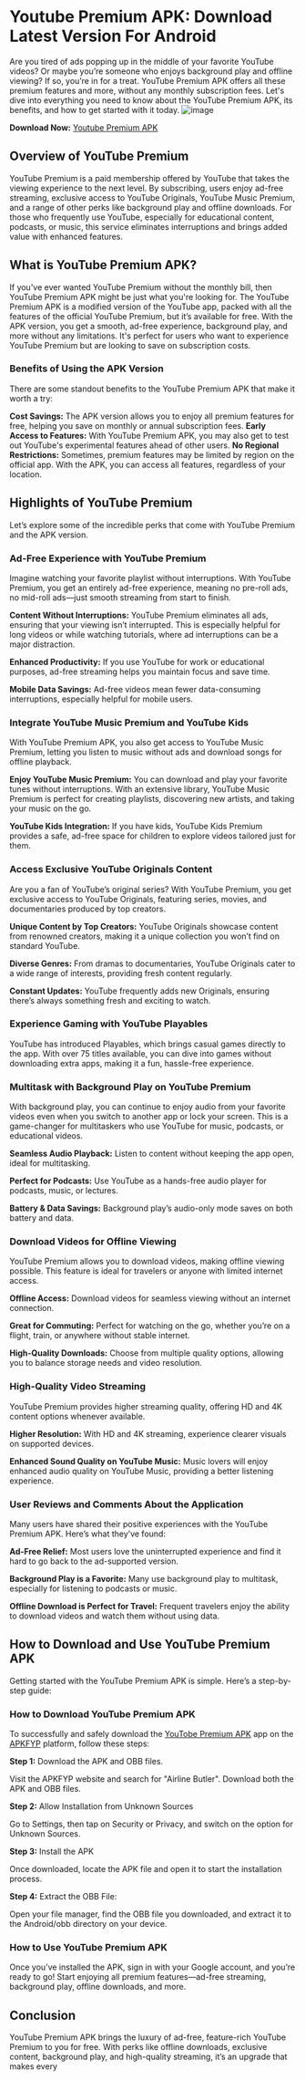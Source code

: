 # Youtube Premium APK: Download Latest Version For Android

Are you tired of ads popping up in the middle of your favorite YouTube videos? Or maybe you’re someone who enjoys background play and offline viewing? If so, you’re in for a treat. YouTube Premium APK offers all these premium features and more, without any monthly subscription fees. Let's dive into everything you need to know about the YouTube Premium APK, its benefits, and how to get started with it today.
![image](https://github.com/user-attachments/assets/84dea834-de3c-4092-800f-c226faa730ba)


**Download Now:** [Youtube Premium APK](https://apkfyp.com/youtube-premium.html)

## Overview of YouTube Premium

YouTube Premium is a paid membership offered by YouTube that takes the viewing experience to the next level. By subscribing, users enjoy ad-free streaming, exclusive access to YouTube Originals, YouTube Music Premium, and a range of other perks like background play and offline downloads. For those who frequently use YouTube, especially for educational content, podcasts, or music, this service eliminates interruptions and brings added value with enhanced features.

## What is YouTube Premium APK?

If you've ever wanted YouTube Premium without the monthly bill, then YouTube Premium APK might be just what you're looking for. The YouTube Premium APK is a modified version of the YouTube app, packed with all the features of the official YouTube Premium, but it’s available for free. With the APK version, you get a smooth, ad-free experience, background play, and more without any limitations. It's perfect for users who want to experience YouTube Premium but are looking to save on subscription costs.

### Benefits of Using the APK Version

There are some standout benefits to the YouTube Premium APK that make it worth a try:

**Cost Savings:** The APK version allows you to enjoy all premium features for free, helping you save on monthly or annual subscription fees.
**Early Access to Features:** With YouTube Premium APK, you may also get to test out YouTube's experimental features ahead of other users.
**No Regional Restrictions:** Sometimes, premium features may be limited by region on the official app. With the APK, you can access all features, regardless of your location.

## Highlights of YouTube Premium

Let’s explore some of the incredible perks that come with YouTube Premium and the APK version.

### Ad-Free Experience with YouTube Premium

Imagine watching your favorite playlist without interruptions. With YouTube Premium, you get an entirely ad-free experience, meaning no pre-roll ads, no mid-roll ads—just smooth streaming from start to finish.

**Content Without Interruptions:** YouTube Premium eliminates all ads, ensuring that your viewing isn’t interrupted. This is especially helpful for long videos or while watching tutorials, where ad interruptions can be a major distraction.

**Enhanced Productivity:** If you use YouTube for work or educational purposes, ad-free streaming helps you maintain focus and save time.

**Mobile Data Savings:** Ad-free videos mean fewer data-consuming interruptions, especially helpful for mobile users.

### Integrate YouTube Music Premium and YouTube Kids

With YouTube Premium APK, you also get access to YouTube Music Premium, letting you listen to music without ads and download songs for offline playback.

**Enjoy YouTube Music Premium:** You can download and play your favorite tunes without interruptions. With an extensive library, YouTube Music Premium is perfect for creating playlists, discovering new artists, and taking your music on the go.

**YouTube Kids Integration:** If you have kids, YouTube Kids Premium provides a safe, ad-free space for children to explore videos tailored just for them.

### Access Exclusive YouTube Originals Content

Are you a fan of YouTube’s original series? With YouTube Premium, you get exclusive access to YouTube Originals, featuring series, movies, and documentaries produced by top creators.

**Unique Content by Top Creators:** YouTube Originals showcase content from renowned creators, making it a unique collection you won’t find on standard YouTube.

**Diverse Genres:** From dramas to documentaries, YouTube Originals cater to a wide range of interests, providing fresh content regularly.

**Constant Updates:** YouTube frequently adds new Originals, ensuring there’s always something fresh and exciting to watch.

### Experience Gaming with YouTube Playables

YouTube has introduced Playables, which brings casual games directly to the app. With over 75 titles available, you can dive into games without downloading extra apps, making it a fun, hassle-free experience.

### Multitask with Background Play on YouTube Premium

With background play, you can continue to enjoy audio from your favorite videos even when you switch to another app or lock your screen. This is a game-changer for multitaskers who use YouTube for music, podcasts, or educational videos.

**Seamless Audio Playback:** Listen to content without keeping the app open, ideal for multitasking.

**Perfect for Podcasts:** Use YouTube as a hands-free audio player for podcasts, music, or lectures.

**Battery & Data Savings:** Background play’s audio-only mode saves on both battery and data.

### Download Videos for Offline Viewing

YouTube Premium allows you to download videos, making offline viewing possible. This feature is ideal for travelers or anyone with limited internet access.

**Offline Access:** Download videos for seamless viewing without an internet connection.

**Great for Commuting:** Perfect for watching on the go, whether you’re on a flight, train, or anywhere without stable internet.

**High-Quality Downloads:** Choose from multiple quality options, allowing you to balance storage needs and video resolution.

### High-Quality Video Streaming

YouTube Premium provides higher streaming quality, offering HD and 4K content options whenever available.

**Higher Resolution:** With HD and 4K streaming, experience clearer visuals on supported devices.

**Enhanced Sound Quality on YouTube Music:** Music lovers will enjoy enhanced audio quality on YouTube Music, providing a better listening experience.

### User Reviews and Comments About the Application

Many users have shared their positive experiences with the YouTube Premium APK. Here’s what they’ve found:

**Ad-Free Relief:** Most users love the uninterrupted experience and find it hard to go back to the ad-supported version.

**Background Play is a Favorite:** Many use background play to multitask, especially for listening to podcasts or music.

**Offline Download is Perfect for Travel:** Frequent travelers enjoy the ability to download videos and watch them without using data.

## How to Download and Use YouTube Premium APK

Getting started with the YouTube Premium APK is simple. Here’s a step-by-step guide:

### How to Download YouTube Premium APK

To successfully and safely download the [YouTobe Premium APK](https://apkfyp.com/youtube-premium.html) app on the [APKFYP](https://apkfyp.com/) platform, follow these steps:

**Step 1:** Download the APK and OBB files.

Visit the APKFYP website and search for "Airline Butler". Download both the APK and OBB files.

**Step 2:** Allow Installation from Unknown Sources 

Go to Settings, then tap on Security or Privacy, and switch on the option for Unknown Sources.

**Step 3:** Install the APK

Once downloaded, locate the APK file and open it to start the installation process.

**Step 4:** Extract the OBB File: 

Open your file manager, find the OBB file you downloaded, and extract it to the Android/obb directory on your device.

### How to Use YouTube Premium APK

Once you’ve installed the APK, sign in with your Google account, and you’re ready to go! Start enjoying all premium features—ad-free streaming, background play, offline downloads, and more.

## Conclusion

YouTube Premium APK brings the luxury of ad-free, feature-rich YouTube Premium to you for free. With perks like offline downloads, exclusive content, background play, and high-quality streaming, it’s an upgrade that makes every
